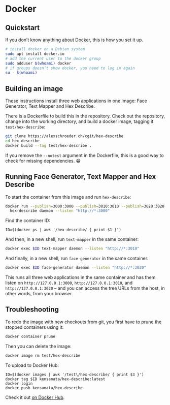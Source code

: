 # Docker

## Quickstart

If you don’t know anything about Docker, this is how you set it up.

```bash
# install docker on a Debian system
sudo apt install docker.io
# add the current user to the docker group
sudo adduser $(whoami) docker
# if groups doesn’t show docker, you need to log in again
su - $(whoami)
```

## Building an image

These instructions install three web applications in one image: Face
Generator, Text Mapper and Hex Describe.

There is a Dockerfile to build this in the repository. Check out the
repository, change into the working directory, and build a docker
image, tagging it `test/hex-describe`:

```bash
git clone https://alexschroeder.ch/cgit/hex-describe
cd hex-describe
docker build --tag test/hex-describe .
```

If you remove the `--notest` argument in the Dockerfile, this is a
good way to check for missing dependencies. 😁

## Running Face Generator, Text Mapper and Hex Describe

To start the container from this image and run `hex-describe`:

```bash
docker run --publish=3000:3000 --publish=3010:3010 --publish=3020:3020 test/hex-describe \
  hex-describe daemon --listen "http://*:3000"
```

Find the container ID:

```
ID=$(docker ps | awk '/hex-describe/ { print $1 }')
```

And then, in a new shell, run `text-mapper` in the same container:

```bash
docker exec $ID text-mapper daemon --listen "http://*:3010"
```

And finally, in a new shell, run `face-generator` in the same
container:

```bash
docker exec $ID face-generator daemon --listen "http://*:3020"
```

This runs all three web applications in the same container and has
them listen on `http://127.0.0.1:3000`, `http://127.0.0.1:3010`, and
`http://127.0.0.1:3020` – and you can access the tree URLs from the
host, in other words, from your browser.

## Troubleshooting

To redo the image with new checkouts from git, you first have to prune
the stopped containers using it:

```bash
docker container prune
```

Then you can delete the image:

```bash
docker image rm test/hex-describe
```

To upload to Docker Hub:

```
ID=$(docker images | awk '/test\/hex-describe/ { print $3 }')
docker tag $ID kensanata/hex-describe:latest
docker login
docker push kensanata/hex-describe
```

Check it out
[on Docker Hub](https://hub.docker.com/r/kensanata/hex-describe).
